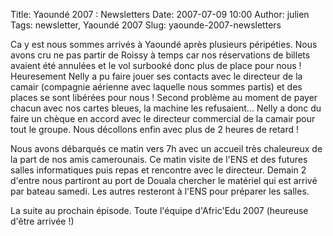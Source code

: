 Title: Yaoundé 2007 : Newsletters
Date: 2007-07-09 10:00
Author: julien
Tags: newsletter, Yaoundé 2007
Slug: yaounde-2007-newsletters

Ca y est nous sommes arrivés à Yaoundé après plusieurs péripéties. Nous
avons cru ne pas partir de Roissy à temps car nos réservations de
billets avaient été annulées et le vol surbooké donc plus de place pour
nous ! Heuresement Nelly a pu faire jouer ses contacts avec le directeur
de la camair (compagnie aérienne avec laquelle nous sommes partis) et
des places se sont libérées pour nous ! Second problème au moment de
payer chacun avec nos cartes bleues, la machine les refusaient... Nelly
a donc du faire un chèque en accord avec le directeur commercial de la
camair pour tout le groupe. Nous décollons enfin avec plus de 2 heures
de retard !

</p>
Nous avons débarqués ce matin vers 7h avec un accueil très chaleureux de
la part de nos amis camerounais.  
Ce matin visite de l'ENS et des futures salles informatiques puis repas
et rencontre avec le directeur. Demain 2 d'entre nous partiront au port
de Douala chercher le matériel qui est arrivé par bateau samedi. Les
autres resteront à l'ENS pour préparer les salles.

</p>
La suite au prochain épisode.  
Toute l'équipe d'Afric'Edu 2007 (heureuse d'être arrivée !)

</p>

